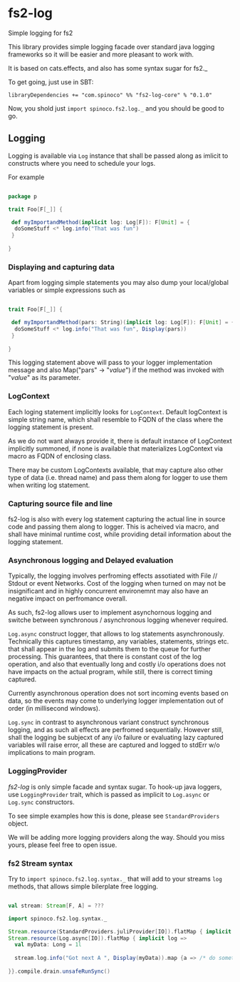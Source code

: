 # fs2-log
Simple logging for fs2

This library provides simple logging facade over standard java logging frameworks so it will be easier and more pleasant to work with. 

It is based on cats.effects, and also has some syntax sugar for fs2._

To get going, just use in SBT:


```
libraryDependencies += "com.spinoco" %% "fs2-log-core" % "0.1.0"

```

Now, you shold just `import spinoco.fs2.log._` and you should be good to go.


## Logging

Logging is available via `Log` instance that shall be passed along as imlicit to constructs where you need to schedule your logs. 

For example 

```scala

package p

trait Foo[F[_]] {

 def myImportandMethod(implicit log: Log[F]): F[Unit] = {
  doSomeStuff <* log.info("That was fun")  
 }
 
}

```

### Displaying and capturing data

Apart from logging simple statements you may also dump your local/global variables or simple expressions such as 

```scala 

trait Foo[F[_]] {

 def myImportandMethod(pars: String)(implicit log: Log[F]): F[Unit] = {
  doSomeStuff <* log.info("That was fun", Display(pars)) 
 }
 
}

```

This logging statement above will pass to your logger implementation message and also Map("pars" -> "_value_") if the method was invoked with "_value_" as its parameter. 

### LogContext

Each loging statement implicitly looks for `LogContext`. Default logContext is simple string name, which shall resemble to FQDN of the class where the logging statement is present. 

As we do not want always provide it, there is default instance of LogContext implicitly summoned, if none is available that materializes LogContext via macro as FQDN of enclosing class. 

There may be custom LogContexts available, that may capture also other type of data (i.e. thread name) and pass them along for logger to use them when writing log statement. 

### Capturing source file and line

fs2-log is also with every log statement capturing the actual line in source code and passing them along to logger. This is acheived via macro, and shall have minimal runtime cost, while providing detail information about the logging statement. 


### Asynchronous logging and Delayed evaluation

Typically, the logging involves perfroming effects assotiated with File // Stdout or event Networks. Cost of the logging when turned on may not be insignificant and in highly concurrent environemnt may also have an negative impact on perfromance overall. 

As such, fs2-log allows user to implement asynchornous logging and switche between synchronous / asynchronous logging whenever required. 

`Log.async` construct logger, that allows to log statements asynchronously. Technically this captures timestamp, any variables, statements, strings etc. that shall appear in the log and submits them to the queue for further processing. This guarantees, that there is constant cost of the log operation, and also that eventually long and costly i/o operations does not have impacts on the actual program, while still, there is correct timing captured. 

Currently asynchronous operation does not sort incoming events based on data, so the events may come to underlying logger implementation out of order (in millisecond windows).

`Log.sync` in contrast to asynchronous variant construct synchronous logging, and as such all effects are perfromed sequentially. However still, shall the logging be subjecxt of any i/o failure or evaluating lazy captured variables will raise error, all these are captured and logged to stdErr w/o implications to main program. 

### LoggingProvider

_fs2-log_ is only simple facade and syntax sugar. To hook-up java loggers, use `LoggingProvider` trait, which is passed as implicit to `Log.async` or `Log.sync` constructors.

To see simple examples how this is done, please see `StandardProviders` object. 

We will be adding more logging providers along the way. Should you miss yours, please feel free to open issue. 


### fs2 Stream syntax

Try to `import spinoco.fs2.log.syntax._` that will add to your streams `log` methods, that allows simple bilerplate free logging. 

```scala

val stream: Stream[F, A] = ???

import spinoco.fs2.log.syntax._

Stream.resource(StandardProviders.juliProvider[IO]).flatMap { implicit provider =>
Stream.resource(Log.async[IO]).flatMap { implicit log =>
  val myData: Long = 1l
  
  stream.log.info("Got next A ", Display(myData)).map {a => /* do something with `A`*/ }
  
}}.compile.drain.unsafeRunSync()

```



